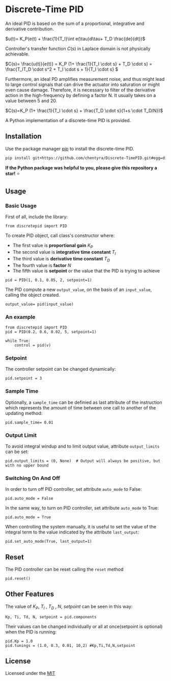 # Discrete-Time PID

An ideal PID is based on the sum of a proportional, integrative and derivative contribution.

$u(t)= K_P(e(t) + \frac{1}{T_I}\int e(\tau)d\tau+ T_D \frac{de}{dt})$

Controller's transfer function $C(s)$ in Laplace domain is not physically achievable.

$C(s)= \frac{u(t)}{e(t)} = K_P (1+ \frac{1}{T_I \cdot s} + T_D \cdot s) = \frac{T_IT_D \cdot s^2 + T_I \cdot s + 1}{T_I \cdot s} $

Furthermore, an ideal PD amplifies measurement noise, and thus might lead to large control signals that can drive the actuator into saturation or might even cause damage. Therefore, it is necessary to filter of the derivative action in the high-frequency by defining a factor N. It usually takes on a value between 5 and 20.

$C(s)=K_P (1+ \frac{1}{T_I \cdot s} + \frac{T_D \cdot s}{1+s \cdot T_D/N})$

A Python implementation of a discrete-time PID is provided.
## Installation

Use the package manager [pip](https://pip.pypa.io/en/stable/) to install the discrete-time PID.

```bash
pip install git+https://github.com/chentyra/Discrete-TimePID.git#egg=discretepid
```

**If the Python package was helpful to you, please give this repository a star!** :star:

## Usage
### Basic Usage

First of all, include the library:
```
from discretepid import PID
```
To create PID object, call class's constructor where:
* The first value is **proportional gain** $K_P$
* The second value is **integrative time constant** $T_I$
* The third value is **derivative time constant** $T_D$
* The fourth value is **factor** $N$
* The fifth value is **setpoint** or the value that the PID is trying to achieve
```
pid = PID(1, 0.1, 0.05, 2, setpoint=1)
```
The PID compute a new ```output_value```, on the basis of an ```input_value```, calling the object created.
```
output_value= pid(input_value)
```
### An example

```
from discretepid import PID
pid = PID(0.2, 0.6, 0.02, 5, setpoint=1)

while True:
    control = pid(v)
```
### Setpoint
The controller setpoint can be changed dynamically:
``` 
pid.setpoint = 3 
```
### Sample Time

Optionally, a ```sample_time``` can be definied  as last attribute of the instruction which represents the amount of time between one call to another of the updating method:
```
pid.sample_time= 0.01
```
### Output Limit
To avoid integral windup and to limit output value, attribute ```output_limits``` can be set:
```
pid.output_limits = (0, None)  # Output will always be positive, but with no upper bound
```
### Switching On And Off
In order to turn off PID controller, set attribute ```auto_mode``` to False:
```
pid.auto_mode = False
```
In the same way, to turn on PID controller, set attribute ```auto_mode``` to True:
```
pid.auto_mode = True
```
When controlling the system manually, it is useful to set the value of the integral term to the value indicated by the attribute ```last_output```:
```
pid.set_auto_mode(True, last_output=1)
```
## Reset 
The PID controller can be reset calling the ```reset``` method
```
pid.reset()
```
## Other Features 
The value of $K_P$,  $T_I$ , $T_D$ , $N$, $setpoint$ can be seen in this way:
```
Kp, Ti, Td, N, setpoint = pid.components
```
Their values can be changed individually or all at once(setpoint is optional) when the PID is running:
```
pid.Kp = 1.0
pid.tunings = (1.0, 0.3, 0.01, 10,2) #Kp,Ti,Td,N,setpoint
```
## License
Licensed under the [MIT][def]

[def]: https://choosealicense.com/licenses/mit/
